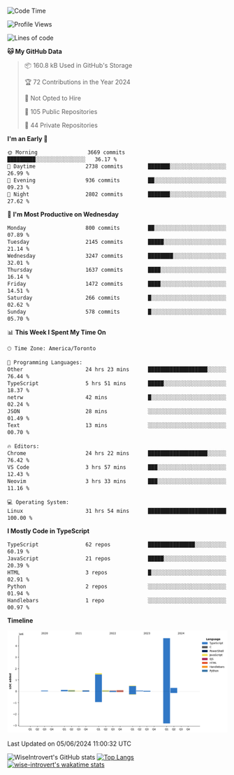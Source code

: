 <!--START_SECTION:waka-->
![Code Time](http://img.shields.io/badge/Code%20Time-1%2C670%20hrs%2027%20mins-blue)

![Profile Views](http://img.shields.io/badge/Profile%20Views-1-blue)

![Lines of code](https://img.shields.io/badge/From%20Hello%20World%20I%27ve%20Written-7.7%20million%20lines%20of%20code-blue)

**🐱 My GitHub Data** 

> 📦 160.8 kB Used in GitHub's Storage 
 > 
> 🏆 72 Contributions in the Year 2024
 > 
> 🚫 Not Opted to Hire
 > 
> 📜 105 Public Repositories 
 > 
> 🔑 44 Private Repositories 
 > 
**I'm an Early 🐤** 

```text
🌞 Morning                3669 commits        █████████░░░░░░░░░░░░░░░░   36.17 % 
🌆 Daytime                2738 commits        ███████░░░░░░░░░░░░░░░░░░   26.99 % 
🌃 Evening                936 commits         ██░░░░░░░░░░░░░░░░░░░░░░░   09.23 % 
🌙 Night                  2802 commits        ███████░░░░░░░░░░░░░░░░░░   27.62 % 
```
📅 **I'm Most Productive on Wednesday** 

```text
Monday                   800 commits         ██░░░░░░░░░░░░░░░░░░░░░░░   07.89 % 
Tuesday                  2145 commits        █████░░░░░░░░░░░░░░░░░░░░   21.14 % 
Wednesday                3247 commits        ████████░░░░░░░░░░░░░░░░░   32.01 % 
Thursday                 1637 commits        ████░░░░░░░░░░░░░░░░░░░░░   16.14 % 
Friday                   1472 commits        ████░░░░░░░░░░░░░░░░░░░░░   14.51 % 
Saturday                 266 commits         █░░░░░░░░░░░░░░░░░░░░░░░░   02.62 % 
Sunday                   578 commits         █░░░░░░░░░░░░░░░░░░░░░░░░   05.70 % 
```


📊 **This Week I Spent My Time On** 

```text
🕑︎ Time Zone: America/Toronto

💬 Programming Languages: 
Other                    24 hrs 23 mins      ███████████████████░░░░░░   76.44 % 
TypeScript               5 hrs 51 mins       █████░░░░░░░░░░░░░░░░░░░░   18.37 % 
netrw                    42 mins             █░░░░░░░░░░░░░░░░░░░░░░░░   02.24 % 
JSON                     28 mins             ░░░░░░░░░░░░░░░░░░░░░░░░░   01.49 % 
Text                     13 mins             ░░░░░░░░░░░░░░░░░░░░░░░░░   00.70 % 

🔥 Editors: 
Chrome                   24 hrs 22 mins      ███████████████████░░░░░░   76.42 % 
VS Code                  3 hrs 57 mins       ███░░░░░░░░░░░░░░░░░░░░░░   12.43 % 
Neovim                   3 hrs 33 mins       ███░░░░░░░░░░░░░░░░░░░░░░   11.16 % 

💻 Operating System: 
Linux                    31 hrs 54 mins      █████████████████████████   100.00 % 
```

**I Mostly Code in TypeScript** 

```text
TypeScript               62 repos            ███████████████░░░░░░░░░░   60.19 % 
JavaScript               21 repos            █████░░░░░░░░░░░░░░░░░░░░   20.39 % 
HTML                     3 repos             █░░░░░░░░░░░░░░░░░░░░░░░░   02.91 % 
Python                   2 repos             ░░░░░░░░░░░░░░░░░░░░░░░░░   01.94 % 
Handlebars               1 repo              ░░░░░░░░░░░░░░░░░░░░░░░░░   00.97 % 
```



**Timeline**

![Lines of Code chart](https://raw.githubusercontent.com/wise-introvert/wise-introvert/master/assets/bar_graph.png)


 Last Updated on 05/06/2024 11:00:32 UTC
<!--END_SECTION:waka-->

![WiseIntrovert's GitHub stats](https://github-readme-stats.vercel.app/api?username=wise-introvert&count_private=true&show_icons=true)
[![Top Langs](https://github-readme-stats.vercel.app/api/top-langs/?username=wise-introvert&langs_count=10)](https://github.com/anuraghazra/github-readme-stats)
[![wise-introvert's wakatime stats](https://github-readme-stats.vercel.app/api/wakatime?username=wiseintrovert)](https://github.com/anuraghazra/github-readme-stats)
